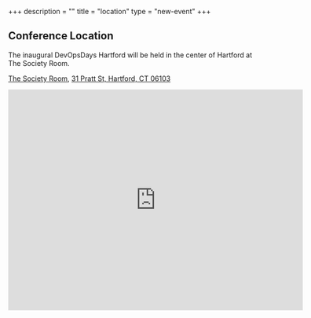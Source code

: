 +++
description = ""
title = "location"
type = "new-event"
+++
## Conference Location

The inaugural DevOpsDays Hartford will be held in the center of Hartford at The Society Room.

<a href="http://www.hartfordsocietyroom.com">The Society Room</a>, <a href="https://goo.gl/maps/XPeE1HpCCKm">31 Pratt St, Hartford, CT 06103</a>

<iframe src="https://www.google.com/maps/embed?pb=!1m18!1m12!1m3!1d2975.8284859376404!2d-72.67612808512277!3d41.767355580317336!2m3!1f0!2f0!3f0!3m2!1i1024!2i768!4f13.1!3m3!1m2!1s0x89e6537ca9c15e1f%3A0xccc6160a23356858!2sThe+Society+Room+of+Hartford!5e0!3m2!1sen!2sus!4v1488996707980" width="600" height="450" frameborder="0" style="border:0" allowfullscreen></iframe>

<!-- {{< event_map >}} -->